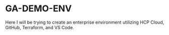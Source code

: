 # GA-DEMO-ENV
Here I will be trying to create an enterprise environment utilizing HCP Cloud, GitHub, Terraform, and VS Code. 
